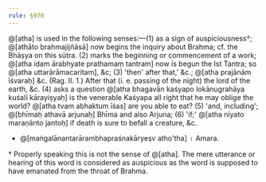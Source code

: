 ```yaml
---
rule: §970
---
```


@[atha] is used in the following senses:—(1) as a sign of auspiciousness†; @[athāto brahmajijñāsā] now begins the inquiry about Brahma; cf. the Bhāṣya on this sūtra. (2) marks the beginning or commencement of a work; @[atha idam ārabhyate prathamaṃ tantram] now is begun the Ist Tantra; so @[atha uttarārāmacaritam], &c; (3) 'then' after that,' &c.; @[atha prajānām īśvaraḥ] &c. (Rag. II. 1.) After that (i. e. passing of the night) the lord of the earth, &c. (4) asks a question @[atha bhagavān kaśyapo lokānugrahāya kuśalī kārayiṣyaḥ] is the venerable Kaśyapa all right that he may oblige the world? @[atha tvam abhaktum īśas] are you able to eat? (5) 'and, including'; @[bhīmaḥ athavā arjunaḥ] Bhīma and also Arjuna; (6) 'if;' @[atha niyato maraṇānto jantoḥ] if death is sure to befall a creature, &c.

- @[maṅgalānantarārambhapraśnakāryeṣv atho'tha] । Amara.

† Properly speaking this is not the sense of @[atha]. The mere utterance or hearing of this word is considered as auspicious as the word is supposed to have emanated from the throat of Brahma.